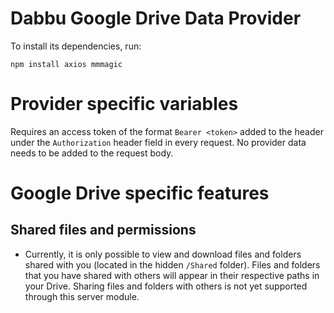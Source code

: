 # Dabbu Google Drive Data Provider

To install its dependencies, run: 

`npm install axios mmmagic`

# Provider specific variables
Requires an access token of the format `Bearer <token>` added to the header under the `Authorization` header field in every request. No provider data needs to be added to the request body.

# Google Drive specific features
## Shared files and permissions

- Currently, it is only possible to view and download files and folders shared with you (located in the hidden `/Shared` folder). Files and folders that you have shared with others will appear in their respective paths in your Drive. Sharing files and folders with others is not yet supported through this server module.